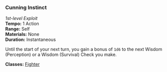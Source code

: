 ### Cunning Instinct
*1st-level Exploit*  
**Tempo:** 1 Action  
**Range:** Self  
**Materials:** None  
**Duration:** Instantaneous  

Until the start of your next turn, you gain a bonus of `1d6` to the next Wisdom (Perception) or a Wisdom (Survival) Check you make.

**Classes:** [Fighter](C:\Users\shurj\Box\DnD\Aetherwynn-Unstable-Isotopes\Classes\Fighter\Fighter%20Class.md)